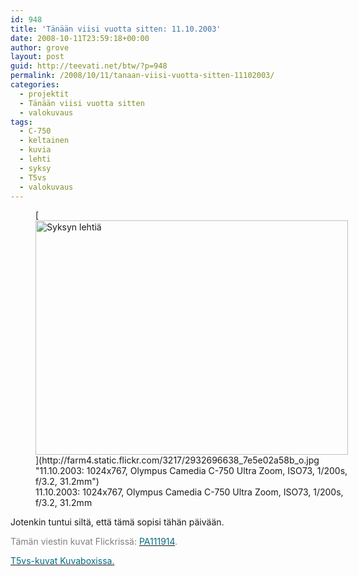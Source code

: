 ```yaml
---
id: 948
title: 'Tänään viisi vuotta sitten: 11.10.2003'
date: 2008-10-11T23:59:18+00:00
author: grove
layout: post
guid: http://teevati.net/btw/?p=948
permalink: /2008/10/11/tanaan-viisi-vuotta-sitten-11102003/
categories:
  - projektit
  - Tänään viisi vuotta sitten
  - valokuvaus
tags:
  - C-750
  - keltainen
  - kuvia
  - lehti
  - syksy
  - T5vs
  - valokuvaus
---
```

<figure style="width: 500px" class="wp-caption aligncenter">[<img title="Syksyn lehtiä" src="http://farm4.static.flickr.com/3217/2932696638_4800815aa1.jpg" alt="Syksyn lehtiä" width="500" height="375" />](http://farm4.static.flickr.com/3217/2932696638_7e5e02a58b_o.jpg "11.10.2003: 1024x767, Olympus Camedia C-750 Ultra Zoom, ISO73, 1/200s, f/3.2, 31.2mm")<figcaption class="wp-caption-text">11.10.2003: 1024x767, Olympus Camedia C-750 Ultra Zoom, ISO73, 1/200s, f/3.2, 31.2mm</figcaption></figure> 

Jotenkin tuntui siltä, että tämä sopisi tähän päivään.

<span style="color: #808080;">Tämän viestin kuvat Flickrissä: <a title="PA111914 on Flickr" href="http://www.flickr.com/photos/teevati/2932696638/"><span style="color: #006a80;">PA111914</span></a>.</span>

[<span style="color: #006a80;">T5vs-kuvat Kuvaboxissa.</span>](http://www.kuvaboxi.fi/julkinen/29poj+taavetti-btw-t5vs.html "Kuvaboxi - BTW: T5vs (Taavetti)")
